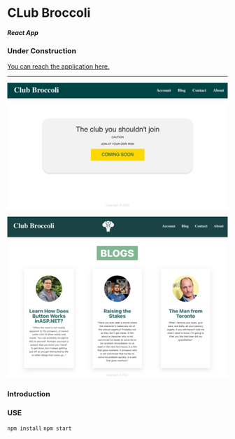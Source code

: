 # CLub Broccoli
##### React App
### Under Construction
[You can reach the application here.](https://clubbroccoli.com/)
___

![Home, Site ununder construction ](Home_pic.png)

![Blogs, example preview ](blogs_pic.png)
### Introduction



### USE
`npm install`
`npm start`
